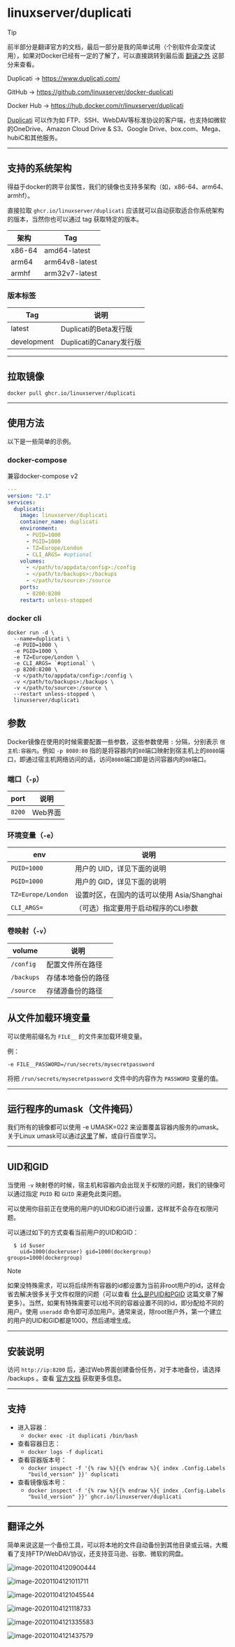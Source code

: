 # linuxserver/duplicati

> [!TIP]
>
> 前半部分是翻译官方的文档，最后一部分是我的简单试用（个别软件会深度试用），如果对Docker已经有一定的了解了，可以直接跳转到最后面 [翻译之外](#翻译之外) 这部分来查看。

Duplicati → https://www.duplicati.com/

GitHub → https://github.com/linuxserver/docker-duplicati

Docker Hub → https://hub.docker.com/r/linuxserver/duplicati

[Duplicati](https://www.duplicati.com/) 可以作为如 FTP、SSH、WebDAV等标准协议的客户端，也支持如微软的OneDrive、Amazon Cloud Drive & S3、Google Drive、box.com、Mega、hubiC和其他服务。

------

## 支持的系统架构

得益于docker的跨平台属性，我们的镜像也支持多架构（如，x86-64、arm64、armhf）。

直接拉取 `ghcr.io/linuxserver/duplicati` 应该就可以自动获取适合你系统架构的版本，当然你也可以通过 tag 获取特定的版本。

| 架构   | Tag            |
| ------ | -------------- |
| x86-64 | amd64-latest   |
| arm64  | arm64v8-latest |
| armhf  | arm32v7-latest |

### 版本标签

| Tag         | 说明                    |
| ----------- | ----------------------- |
| latest      | Duplicati的Beta发行版   |
| development | Duplicati的Canary发行版 |


------

## 拉取镜像

```shell
docker pull ghcr.io/linuxserver/duplicati
```

------

## 使用方法

以下是一些简单的示例。

### docker-compose

兼容docker-compose v2

```yaml
---
version: "2.1"
services:
  duplicati:
    image: linuxserver/duplicati
    container_name: duplicati
    environment:
      - PUID=1000
      - PGID=1000
      - TZ=Europe/London
      - CLI_ARGS= #optional
    volumes:
      - </path/to/appdata/config>:/config
      - </path/to/backups>:/backups
      - </path/to/source>:/source
    ports:
      - 8200:8200
    restart: unless-stopped
```

### docker cli

```shell
docker run -d \
  --name=duplicati \
  -e PUID=1000 \
  -e PGID=1000 \
  -e TZ=Europe/London \
  -e CLI_ARGS= `#optional` \
  -p 8200:8200 \
  -v </path/to/appdata/config>:/config \
  -v </path/to/backups>:/backups \
  -v </path/to/source>:/source \
  --restart unless-stopped \
  linuxserver/duplicati
```

## 参数

Docker镜像在使用的时候需要配置一些参数，这些参数使用 `:` 分隔，分别表示 `宿主机:容器内`。例如 `-p 8080:80` 指的是将容器内的`80`端口映射到宿主机上的`8080`端口，即通过宿主机网络访问的话，访问`8080`端口即是访问容器内的`80`端口。

### 端口（`-p`）

| port   | 说明    |
| ------ | ------- |
| `8200` | Web界面 |

### 环境变量（`-e`）

| env                | 说明                                       |
| ------------------ | ------------------------------------------ |
| `PUID=1000`        | 用户的 UID，详见下面的说明                 |
| `PGID=1000`        | 用户的 GID，详见下面的说明                 |
| `TZ=Europe/London` | 设置时区，在国内的话可以使用 Asia/Shanghai |
| `CLI_ARGS=`        | （可选）指定要用于启动程序的CLI参数        |

### 卷映射（`-v`）

| volume     | 说明               |
| ---------- | ------------------ |
| `/config`  | 配置文件所在路径   |
| `/backups` | 存储本地备份的路径 |
| `/source`  | 存储源备份的路径   |



## 从文件加载环境变量

可以使用前缀名为 `FILE__` 的文件来加载环境变量。

例：

```
-e FILE__PASSWORD=/run/secrets/mysecretpassword
```

将把 `/run/secrets/mysecretpassword` 文件中的内容作为 `PASSWORD` 变量的值。

------

## 运行程序的umask（文件掩码）

我们所有的镜像都可以使用 -e UMASK=022 来设置覆盖容器内服务的umask。关于Linux umask可以通过[这里](https://en.wikipedia.org/wiki/Umask)了解，或自行百度学习。

------

## UID和GID

当使用 `-v` 映射卷的时候，宿主机和容器内会出现关于权限的问题，我们的镜像可以通过指定 `PUID` 和 `GUID` 来避免此类问题。

可以使用你目前正在使用的用户的UID和GID进行设置，这样就不会存在权限问题。

可以通过如下的方式查看当前用户的UID和GID：

```shell
  $ id $user
    uid=1000(dockeruser) gid=1000(dockergroup) groups=1000(dockergroup)
```

> [!NOTE]
>
> 如果没特殊需求，可以将后续所有容器的id都设置为当前非root用户的id，这样会省去解决很多关于文件权限的问题（可以查看 [什么是PUID和PGID](general/understanding-puid-and-pgid.md) 这篇文章了解更多）。当然，如果有特殊需要可以给不同的容器设置不同的id，即分配给不同的用户。使用 `useradd` 命令即可添加用户。通常来说，除root账户外，第一个建立的用户的UID和GID都是1000，然后递增生成。

------

## 安装说明

访问 `http://ip:8200` 后，通过Web界面创建备份任务，对于本地备份，请选择 /backups 。查看 [官方文档](https://www.duplicati.com/) 获取更多信息。

------

## 支持

- 进入容器：
  - `docker exec -it duplicati /bin/bash`
- 查看容器日志：
  - `docker logs -f duplicati`
- 查看容器版本号：
  - `docker inspect -f '{% raw %}{{% endraw %}{ index .Config.Labels "build_version" }}' duplicati`
- 查看镜像版本号：
  - `docker inspect -f '{% raw %}{{% endraw %}{ index .Config.Labels "build_version" }}' ghcr.io/linuxserver/duplicati`

------

## 翻译之外

简单来说这是一个备份工具，可以将本地的文件自动备份到其他目录或云端，大概看了支持FTP/WebDAV协议，还支持亚马逊、谷歌、微软的网盘。

![image-20201104120900444](https://pic.watercalmx.com/pic/image-20201104120900444.png)

![image-20201104121011711](https://pic.watercalmx.com/pic/image-20201104121011711.png)

![image-20201104121045544](https://pic.watercalmx.com/pic/image-20201104121045544.png)

![image-20201104121118733](https://pic.watercalmx.com/pic/image-20201104121118733.png)

![image-20201104121335583](https://pic.watercalmx.com/pic/image-20201104121335583.png)

![image-20201104121437579](https://pic.watercalmx.com/pic/image-20201104121437579.png)